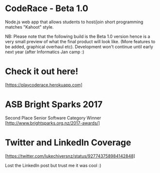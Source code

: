 # CodeRace - Beta 1.0
Node.js web app that allows students to host/join short programming matches "Kahoot" style.

NB: Please note that the following build is the Beta 1.0 version hence is a very small preview of what the final product will look like. (More features to be added, graphical overhaul etc). Development won't continue until early next year (after Informatics Jan camp :\)

# Check it out here!
[https://playcoderace.herokuapp.com]

# ASB Bright Sparks 2017
Second Place Senior Software Category Winner
[http://www.brightsparks.org.nz/2017-awards/]

# Twitter and LinkedIn Coverage
[https://twitter.com/lukechiversnz/status/927743758984142848]

Lost the LinkedIn post but trust me it was cool :)
